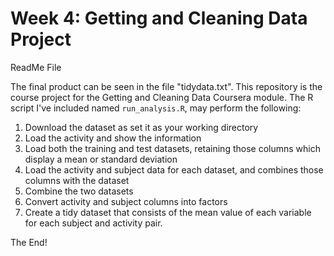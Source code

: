 # Week 4: Getting and Cleaning Data Project
ReadMe File


The final product can be seen in the file "tidydata.txt".
This repository is the course project for the Getting and Cleaning Data Coursera module.
The R script I've included named `run_analysis.R`, may perform the following:

1. Download the dataset as set it as your working directory
2. Load the activity and show the information
3. Load both the training and test datasets, retaining those columns which display a mean or standard deviation
4. Load the activity and subject data for each dataset, and combines those columns with the dataset
5. Combine the two datasets
6. Convert activity and subject columns into factors
7. Create a tidy dataset that consists of the mean value of each variable for each subject and activity pair.

The End!

